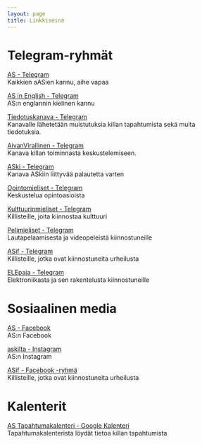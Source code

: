 ```yaml
---
layout: page
title: Linkkiseinä
---
```


# Telegram-ryhmät

[AS - Telegram](https://t.me/joinchat/Br9ODz_110OZULEAdl0UKQ)<br>
Kaikkien aASien kannu, aihe vapaa

[AS in English - Telegram](https://t.me/joinchat/BzywAENaOk8UOSc1LreD5A)<br>
AS:n englannin kielinen kannu

[Tiedotuskanava - Telegram](https://telegram.me/joinchat/AcGE6Tv4Xz6eKgB3GHVcow)<br>
Kanavalle lähetetään muistutuksia killan tapahtumista sekä muita tiedotuksia.

[AivanVirallinen - Telegram](https://telegram.me/aivansama)<br>
Kanava killan toiminnasta keskustelemiseen.

[ASki - Telegram](https://t.me/joinchat/Ba4qAj8SRwuX-gKhw5ULoQ)<br>
Kanava ASkiin liittyvää palautetta varten

[Opintomieliset - Telegram](https://t.me/joinchat/A-Zy1QVPe3-d2Bq5El2TZg)<br>
Keskustelua opintoasioista

[Kulttuurinmieliset - Telegram](https://telegram.me/joinchat/A9RxtQFKNS6DdMh-6nCk2Q)<br>
Killisteille, joita kiinnostaa kulttuuri

[Pelimieliset - Telegram](https://t.me/joinchat/Ba4qAlR4Yt9KYmSppEyU3w)<br>
Lautapelaamisesta ja videopeleistä kiinnostuneille

[ASif - Telegram](https://telegram.me/joinchat/FUsq9RGHt6s8BoeCm6wLMA)<br>
Killisteille, jotka ovat kiinnostuneita urheilusta

[ELEpaja - Telegram](https://telegram.me/joinchat/Ap55Ez9nPRQzBOzj76nzUw)<br>
Elektroniikasta ja sen rakentelusta kiinnostuneille

# Sosiaalinen media

[AS - Facebook](https://www.facebook.com/askilta/)<br>
AS:n Facebook

[askilta - Instagram](http://www.instagram.com/askilta)<br>
AS:n Instagram

[ASif - Facebook -ryhmä](https://www.facebook.com/groups/670207043097846/?fref=ts)<br>
Killisteille, jotka ovat kiinnostuneita urheilusta

# Kalenterit

[AS Tapahtumakalenteri - Google Kalenteri](http://as.fi/tapahtumat.html)<br>
Tapahtumakalenterista löydät tietoa killan tapahtumista